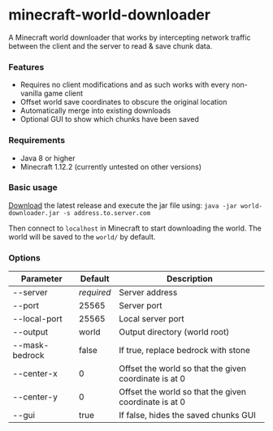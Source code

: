 # minecraft-world-downloader
A Minecraft world downloader that works by intercepting network traffic between the client and the server to read & save chunk data. 

### Features
- Requires no client modifications and as such works with every non-vanilla game client
- Offset world save coordinates to obscure the original location
- Automatically merge into existing downloads
- Optional GUI to show which chunks have been saved

### Requirements
- Java 8 or higher 
- Minecraft 1.12.2 (currently untested on other versions)

### Basic usage
[Download](https://github.com/mircokroon/minecraft-world-downloader/releases) the latest release and execute the jar file using:
```java -jar world-downloader.jar -s address.to.server.com```

Then connect to ```localhost``` in Minecraft to start downloading the world. The world will be saved to the ```world/``` by default.


### Options
|  **Parameter** | **Default** | **Description** |
| --- | --- | --- |
|  --server | *required* | Server address |
|  --port | 25565 | Server port |
|  --local-port | 25565 | Local server port |
|  --output | world | Output directory (world root) |
|  --mask-bedrock | false | If true, replace bedrock with stone |
|  --center-x | 0 | Offset the world so that the given coordinate is at 0 |
|  --center-y | 0 | Offset the world so that the given coordinate is at 0 |
|  --gui | true | If false, hides the saved chunks GUI |
